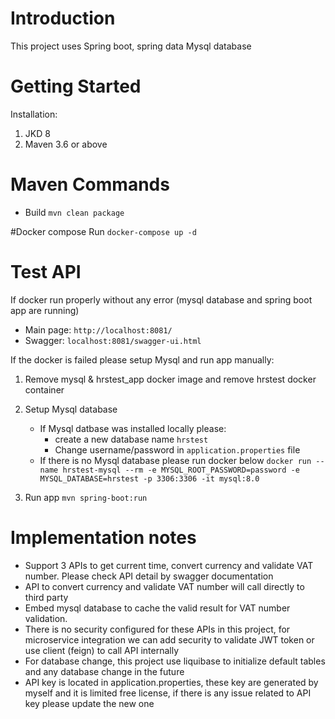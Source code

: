 # Introduction 
This project uses Spring boot, spring data
Mysql database

# Getting Started
Installation:
1. JKD 8
2. Maven 3.6 or above

# Maven Commands
- Build `mvn clean package`

#Docker compose
Run `docker-compose up -d`

# Test API
If docker run properly without any error (mysql database and spring boot app are running)
- Main page: `http://localhost:8081/`
- Swagger: `localhost:8081/swagger-ui.html`


If the docker is failed please setup Mysql and run app manually:
1. Remove mysql & hrstest_app docker image and remove hrstest docker container
2. Setup Mysql database
	- If Mysql datbase was installed locally please:
		+ create a new database name `hrstest`
		+ Change username/password in `application.properties` file
	- If there is no Mysql database please run docker below
`docker run --name hrstest-mysql --rm -e MYSQL_ROOT_PASSWORD=password -e MYSQL_DATABASE=hrstest -p 3306:3306 -it mysql:8.0`

3. Run app `mvn spring-boot:run`

# Implementation notes
- Support 3 APIs to get current time, convert currency and validate VAT number. Please check API detail by swagger documentation
- API to convert currency and validate VAT number will call directly to third party 
- Embed mysql database to cache the valid result for VAT number validation.
- There is no security configured for these APIs in this project, for microservice integration we can add security to validate JWT token or use client (feign) to call API internally
- For database change, this project use liquibase to initialize default tables and any database change in the future
- API key is located in application.properties, these key are generated by myself and it is limited free license, if there is any issue related to API key please update the new one
